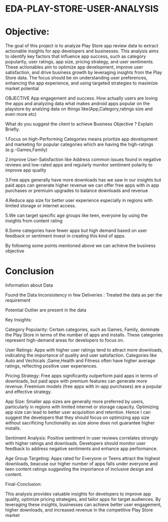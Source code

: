 # EDA-PLAY-STORE-USER-ANALYSIS

# Objective:

The goal of this project is to analyze Play Store app review data to extract actionable insights for app developers and businesses. This analysis aims to identify key factors that influence app success, such as category popularity, user ratings, app size, pricing strategy, and user sentiments. These actionables aim to optimize app development, improve user satisfaction, and drive business growth by leveraging insights from the Play Store data. The focus should be on understanding user preferences, enhancing the app experience, and using targeted strategies to maximize market potential


OBJECTIVE
App engagement and success.
How actually users are loving the apps and analyzing data what makes android apps popular on the playstore by analzing data on things like(App,Category,ratings size and even more etc)

What do you suggest the client to achieve Business Objective ?
Explain Briefly.

1.Focus on high-Performing Categories means priortize app development and marketing for popular categories which are having the high-ratings (e.g.-Games,Family)

2.Improve User-Satisfaction like Address common issues found in negative reviews and low-rated apps and regularly monitor sentiment polarity to improve app quality

3.Free apps generally have more downloads has we saw in our insights but paid apps can generate higher revenue we can offer free apps with in app purchases or premiuim upgrades to balance downloads and revenue

4.Reduce app size for better user experience especially in regions with limited storage or internet access.

5.We can target specific age groups like teen, everyone by using the insights from content rating

6.Some categories have fewer apps but high demand based on user feedback or sentiment invest in creating this kind of apps.

By following some points mentioned above we can achieve the business objective


# Conclusion
Information about Data

Found the Data Inconsistency in few Deliveries : Treated the data as per the requirement

Potential Outlier are present in the data

Key Insights:

Category Popularity: Certain categories, such as Games, Family, dominate the Play Store in terms of the number of apps and installs. These categories represent high-demand areas for developers to focus on.

User Ratings: Apps with higher user ratings tend to attract more downloads, indicating the importance of quality and user satisfaction. Categories like Auto and Vechicals ,Game,Health and Fitness often have higher average ratings, reflecting positive user experiences.

Pricing Strategy: Free apps significantly outperform paid apps in terms of downloads, but paid apps with premium features can generate more revenue. Freemium models (free apps with in-app purchases) are a popular and effective strategy.

App Size: Smaller app sizes are generally more preferred by users, particularly in regions with limited internet or storage capacity. Optimizing app size can lead to better user acquisition and retention. Hence I can suggest the developers that they should focus on optimizing app size without sacrificing functionality as size alone does not guarantee higher installs.

Sentiment Analysis: Positive sentiment in user reviews correlates strongly with higher ratings and downloads. Developers should monitor user feedback to address negative sentiments and enhance app performance.

Age Group Targeting: Apps rated for Everyone or Teens attract the highest downloads, beacuse our higher number of apps falls under everyone and teen content ratings suggesting the importance of inclusive design and content.

Final-Conclusion:

This analysis provides valuable insights for developers to improve app quality, optimize pricing strategies, and tailor apps for target audiences. By leveraging these insights, businesses can achieve better user engagement, higher downloads, and increased revenue in the competitive Play Store market

